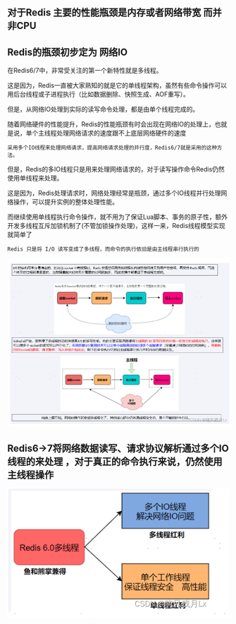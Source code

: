 对于Redis 主要的性能瓶颈是内存或者网络带宽 而并非CPU
---
Redis的瓶颈初步定为 网络IO
---

在Redis6/7中，非常受关注的第一个新特性就是多线程。

这是因为，Redis一直被大家熟知的就是它的单线程架构，虽然有些命令操作可以用后台线程或子进程执行（比如数据删除、快照生成、AOF重写）。

但是，从网络IO处理到实际的读写命令处理，都是由单个线程完成的。

随着网络硬件的性能提升，Redis的性能瓶颈有时会出现在网络IO的处理上，也就是说，单个主线程处理网络请求的速度跟不上底层网络硬件的速度

`采用多个IO线程来处理网络请求，提高网络请求处理的并行度，Redis6/7就是采用的这种方法。`

但是，Redis的多IO线程只是用来处理网络请求的，对于读写操作命令Redis仍然使用单线程来处理。


这是因为，Redis处理请求时，网络处理经常是瓶颈，通过多个IO线程并行处理网络操作，可以提升实例的整体处理性能。

而继续使用单线程执行命令操作，就不用为了保证Lua脚本、事务的原子性，额外开发多线程互斥加锁机制了(不管加锁操作处理)，这样一来，Redis线程模型实现就简单了

`Redis 只是将 I/O 读写变成了多线程，而命令的执行依旧是由主线程串行执行的`


![img_199.png](img_199.png)

Redis6→7将网络数据读写、请求协议解析通过多个IO线程的来处理 ，对于真正的命令执行来说，仍然使用主线程操作
---

![img_200.png](img_200.png)